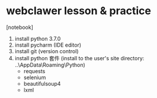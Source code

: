 # webclawer lesson & practice
[notebook]
1. install python 3.7.0
2. install pycharm  (IDE editor)
3. install git (version control)
4. install python 套件 (install to the user's site directory: ..\AppData\Roaming\Python)
   - requests
   - selenium
   - beautifulsoup4
   - lxml
